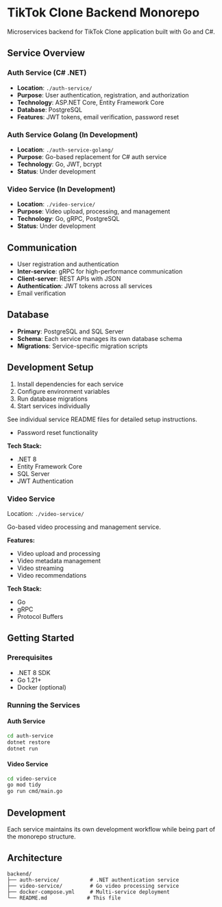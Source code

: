 # TikTok Clone Backend Monorepo

Microservices backend for TikTok Clone application built with Go and C#.

## Service Overview

### Auth Service (C# .NET)
- **Location**: `./auth-service/`
- **Purpose**: User authentication, registration, and authorization
- **Technology**: ASP.NET Core, Entity Framework Core
- **Database**: PostgreSQL
- **Features**: JWT tokens, email verification, password reset

### Auth Service Golang (In Development)
- **Location**: `./auth-service-golang/`
- **Purpose**: Go-based replacement for C# auth service
- **Technology**: Go, JWT, bcrypt
- **Status**: Under development

### Video Service (In Development)
- **Location**: `./video-service/`
- **Purpose**: Video upload, processing, and management
- **Technology**: Go, gRPC, PostgreSQL
- **Status**: Under development

## Communication
- User registration and authentication
- **Inter-service**: gRPC for high-performance communication
- **Client-server**: REST APIs with JSON
- **Authentication**: JWT tokens across all services
- Email verification
## Database

- **Primary**: PostgreSQL and SQL Server
- **Schema**: Each service manages its own database schema
- **Migrations**: Service-specific migration scripts

## Development Setup

1. Install dependencies for each service
2. Configure environment variables
3. Run database migrations
4. Start services individually

See individual service README files for detailed setup instructions.
- Password reset functionality

**Tech Stack:**
- .NET 8
- Entity Framework Core
- SQL Server
- JWT Authentication

###  Video Service
Location: `./video-service/`

Go-based video processing and management service.

**Features:**
- Video upload and processing
- Video metadata management
- Video streaming
- Video recommendations

**Tech Stack:**
- Go
- gRPC
- Protocol Buffers

## Getting Started

### Prerequisites
- .NET 8 SDK
- Go 1.21+
- Docker (optional)

### Running the Services

#### Auth Service
```bash
cd auth-service
dotnet restore
dotnet run
```

#### Video Service
```bash
cd video-service
go mod tidy
go run cmd/main.go
```

## Development

Each service maintains its own development workflow while being part of the monorepo structure.

## Architecture

```
backend/
├── auth-service/          # .NET authentication service
├── video-service/         # Go video processing service
├── docker-compose.yml     # Multi-service deployment
└── README.md             # This file
```

